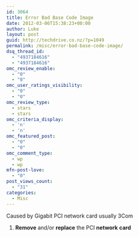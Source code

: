 ```yaml
---
id: 3064
title: Error Bad Base Code Image
date: 2012-03-06T15:38:23+00:00
author: Luke
layout: post
guid: http://techdrive.co.nz/?p=1049
permalink: /misc/error-bad-base-code-image/
dsq_thread_id:
  - "4937184616"
  - "4937184616"
omc_review_enable:
  - "0"
  - "0"
omc_user_ratings_visibility:
  - "0"
  - "0"
omc_review_type:
  - stars
  - stars
omc_criteria_display:
  - 'n'
  - 'n'
omc_featured_post:
  - "0"
  - "0"
omc_comment_type:
  - wp
  - wp
mfn-post-love:
  - "0"
post_views_count:
  - "31"
categories:
  - Misc
---
```

Caused by Gigabit PCI network card usually 3Com

  1. **Remove** and/or **replace** the PCI **network** **card**